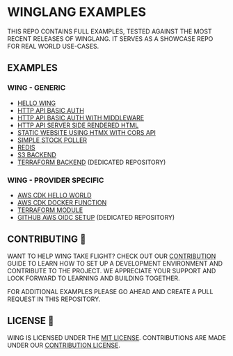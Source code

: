 # WINGLANG EXAMPLES

THIS REPO CONTAINS FULL EXAMPLES, TESTED AGAINST THE MOST RECENT RELEASES OF WINGLANG. IT SERVES AS A SHOWCASE REPO FOR REAL WORLD USE-CASES.


## EXAMPLES

### WING - GENERIC

- [HELLO WING](./EXAMPLES/HELLO-WING)
- [HTTP API BASIC AUTH](./EXAMPLES/API-BASIC-AUTH/)
- [HTTP API BASIC AUTH WITH MIDDLEWARE](./EXAMPLES/API-BASIC-AUTH-MIDDLEWARE/)
- [HTTP API SERVER SIDE RENDERED HTML](./EXAMPLES/API-COUNTER-SSR/)
- [STATIC WEBSITE USING HTMX WITH CORS API](./EXAMPLES/STATIC-WEBSITE/)
- [SIMPLE STOCK POLLER](./EXAMPLES/STOCK-POLLER/)
- [REDIS](./EXAMPLES/REDIS)
- [S3 BACKEND](./EXAMPLES/S3-BACKEND)
- [TERRAFORM BACKEND](HTTPS://GITHUB.COM/WINGLANG/TERRAFORM-BACKEND) (DEDICATED REPOSITORY)

### WING - PROVIDER SPECIFIC

- [AWS CDK HELLO WORLD](./EXAMPLES/PROVIDER-SPECIFIC/AWSCDK-HELLO-WING)
- [AWS CDK DOCKER FUNCTION](./EXAMPLES/PROVIDER-SPECIFIC/AWSCDK-DOCKER-PYTHON-LAMBDA)
- [TERRAFORM MODULE](./EXAMPLES/PROVIDER-SPECIFIC/CDKTF-TERRAFORM-HCL-MODULE)
- [GITHUB AWS OIDC SETUP](HTTPS://GITHUB.COM/WINGLANG/GITHUB-AWS-OIDC) (DEDICATED REPOSITORY)


## CONTRIBUTING 🤝

WANT TO HELP WING TAKE FLIGHT? CHECK OUT OUR [CONTRIBUTION](HTTPS://GITHUB.COM/WINGLANG/WING/BLOB/MAIN/CONTRIBUTING.MD) GUIDE TO LEARN HOW TO SET UP A DEVELOPMENT ENVIRONMENT AND CONTRIBUTE TO THE PROJECT. WE APPRECIATE YOUR SUPPORT AND LOOK FORWARD TO LEARNING AND BUILDING TOGETHER.

FOR ADDITIONAL EXAMPLES PLEASE GO AHEAD AND CREATE A PULL REQUEST IN THIS REPOSITORY.

## LICENSE 📜

WING IS LICENSED UNDER THE [MIT LICENSE](./LICENSE). CONTRIBUTIONS ARE MADE UNDER OUR [CONTRIBUTION LICENSE](HTTPS://DOCS.WINGLANG.IO/TERMS-AND-POLICIES/CONTRIBUTION-LICENSE.HTML).
